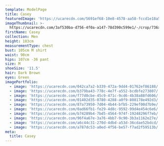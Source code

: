 ```yaml
---
template: ModelPage
title: Casey
featuredImage: 'https://ucarecdn.com/5691ef68-10e8-4578-aa58-fccd1e18a5b1/'
imageThumbnail: >-
  https://ucarecdn.com/3af530ba-d756-4f0a-a147-78d390c599e1/-/crop/736x944/474,214/-/preview/
firstName: Casey
collection: Men
height: 183cm
measurementType: chest
bust: 105cm M shirt
waist: 90cm
hips: 107cm -36 pant
size: M
shoeSize: '11.5'
hair: Dark Brown
eyes: Green
imagePortfolio:
  - image: 'https://ucarecdn.com/042ca7a2-b339-472a-9dd4-01762ef86188/'
  - image: 'https://ucarecdn.com/b379ba43-778c-4e7f-a552-bcdbfe273807/'
  - image: 'https://ucarecdn.com/f77d0cbe-45c9-471c-9cd6-4b38a88fd606/'
  - image: 'https://ucarecdn.com/01402d35-0780-4288-a0f9-808178e492d3/'
  - image: 'https://ucarecdn.com/87a73950-7d04-4b44-bfb5-229ef00d7b9e/'
  - image: 'https://ucarecdn.com/0ad66fb1-fe29-4d8c-9592-99d4e454c6e6/'
  - image: 'https://ucarecdn.com/b74289b4-7bd5-4564-974f-19248296f7eb/'
  - image: 'https://ucarecdn.com/96f4a67e-3a76-4bb7-9c90-3b3a1162e27e/'
  - image: 'https://ucarecdn.com/a6c44c31-270d-4dbd-a53d-36cdae52bdcd/'
  - image: 'https://ucarecdn.com/a787dc53-a0ed-4f56-be57-f7ad2f59513b/'
meta:
  title: Casey
---
```



